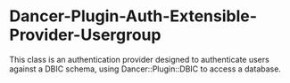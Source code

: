 Dancer-Plugin-Auth-Extensible-Provider-Usergroup
================================================

This class is an authentication provider designed to authenticate users against a DBIC schema, using Dancer::Plugin::DBIC to access a database.
